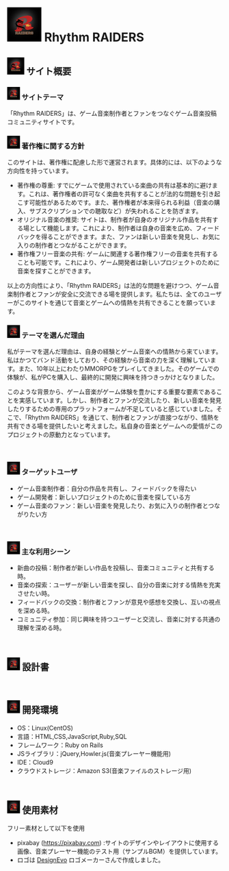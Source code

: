 
# <img src="https://github.com/tksngn/rhythm_raiders/raw/main/app/assets/images/rhythm_raiders_logo.jpg" alt="Rhythm Raiders Logo" width="80" height="80"> Rhythm RAIDERS
## <img src="https://github.com/tksngn/rhythm_raiders/raw/main/app/assets/images/rhythm_raiders_logo.jpg" alt="Rhythm Raiders Logo" width="40" height="40"> サイト概要
### <img src="https://github.com/tksngn/rhythm_raiders/raw/main/app/assets/images/rhythm_raiders_logo.jpg" alt="Rhythm Raiders Logo" width="30" height="30"> サイトテーマ
「Rhythm RAIDERS」は、ゲーム音楽制作者とファンをつなぐゲーム音楽投稿コミュニティサイトです。

### <img src="https://github.com/tksngn/rhythm_raiders/raw/main/app/assets/images/rhythm_raiders_logo.jpg" alt="Rhythm Raiders Logo" width="30" height="30"> 著作権に関する方針
このサイトは、著作権に配慮した形で運営されます。具体的には、以下のような方向性を持っています。
- 著作権の尊重: すでにゲームで使用されている楽曲の共有は基本的に避けます。これは、著作権者の許可なく楽曲を共有することが法的な問題を引き起こす可能性があるためです。また、著作権者が本来得られる利益（音楽の購入、サブスクリプションでの聴取など）が失われることを防ぎます。
- オリジナル音楽の推奨: サイトは、制作者が自身のオリジナル作品を共有する場として機能します。これにより、制作者は自身の音楽を広め、フィードバックを得ることができます。また、ファンは新しい音楽を発見し、お気に入りの制作者とつながることができます。
- 著作権フリー音楽の共有: ゲームに関連する著作権フリーの音楽を共有することも可能です。これにより、ゲーム開発者は新しいプロジェクトのために音楽を探すことができます。

以上の方向性により、「Rhythm RAIDERS」は法的な問題を避けつつ、ゲーム音楽制作者とファンが安全に交流できる場を提供します。私たちは、全てのユーザーがこのサイトを通じて音楽とゲームへの情熱を共有できることを願っています。
​
### <img src="https://github.com/tksngn/rhythm_raiders/raw/main/app/assets/images/rhythm_raiders_logo.jpg" alt="Rhythm Raiders Logo" width="30" height="30"> テーマを選んだ理由
私がテーマを選んだ理由は、自身の経験とゲーム音楽への情熱から来ています。私はかつてバンド活動をしており、その経験から音楽の力を深く理解しています。また、10年以上にわたりMMORPGをプレイしてきました。そのゲームでの体験が、私がPCを購入し、最終的に開発に興味を持つきっかけとなりました。

このような背景から、ゲーム音楽がゲーム体験を豊かにする重要な要素であることを実感しています。しかし、制作者とファンが交流したり、新しい音楽を発見したりするための専用のプラットフォームが不足していると感じていました。そこで、「Rhythm RAIDERS」を通じて、制作者とファンが直接つながり、情熱を共有できる場を提供したいと考えました。私自身の音楽とゲームへの愛情がこのプロジェクトの原動力となっています。


​
### <img src="https://github.com/tksngn/rhythm_raiders/raw/main/app/assets/images/rhythm_raiders_logo.jpg" alt="Rhythm Raiders Logo" width="30" height="30"> ターゲットユーザ
- ゲーム音楽制作者：自分の作品を共有し、フィードバックを得たい
- ゲーム開発者：新しいプロジェクトのために音楽を探している方
- ゲーム音楽のファン：新しい音楽を発見したり、お気に入りの制作者とつながりたい方


​
### <img src="https://github.com/tksngn/rhythm_raiders/raw/main/app/assets/images/rhythm_raiders_logo.jpg" alt="Rhythm Raiders Logo" width="30" height="30"> 主な利用シーン
- 新曲の投稿：制作者が新しい作品を投稿し、音楽コミュニティと共有する時。
- 音楽の探索：ユーザーが新しい音楽を探し、自分の音楽に対する情熱を充実させたい時。
- フィードバックの交換：制作者とファンが意見や感想を交換し、互いの視点を深める時。
- コミュニティ参加：同じ興味を持つユーザーと交流し、音楽に対する共通の理解を深める時。

​
## <img src="https://github.com/tksngn/rhythm_raiders/raw/main/app/assets/images/rhythm_raiders_logo.jpg" alt="Rhythm Raiders Logo" width="30" height="30"> 設計書

​
## <img src="https://github.com/tksngn/rhythm_raiders/raw/main/app/assets/images/rhythm_raiders_logo.jpg" alt="Rhythm Raiders Logo" width="30" height="30"> 開発環境
- OS：Linux(CentOS)
- 言語：HTML,CSS,JavaScript,Ruby,SQL
- フレームワーク：Ruby on Rails
- JSライブラリ：jQuery,Howler.js(音楽プレーヤー機能用)
- IDE：Cloud9
- クラウドストレージ：Amazon S3(音楽ファイルのストレージ用)

​
## <img src="https://github.com/tksngn/rhythm_raiders/raw/main/app/assets/images/rhythm_raiders_logo.jpg" alt="Rhythm Raiders Logo" width="30" height="30"> 使用素材
フリー素材として以下を使用
- pixabay (https://pixabay.com) :サイトのデザインやレイアウトに使用する画像、音楽プレーヤー機能のテスト用（サンプルBGM）を提供しています。
- <div>ロゴは <a href="https://www.designevo.com/jp/" title="無料オンラインロゴメーカー">DesignEvo</a> ロゴメーカーさんで作成しました。</div>

